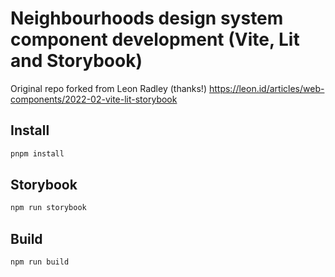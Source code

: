 # Neighbourhoods design system component development (Vite, Lit and Storybook)

Original repo forked from Leon Radley (thanks!)
https://leon.id/articles/web-components/2022-02-vite-lit-storybook

## Install

```bash
pnpm install
```

## Storybook

```bash
npm run storybook
```

## Build

```bash
npm run build
```
